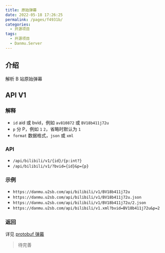 ```yaml
---
title: 原始弹幕
date: 2022-05-18 17:26:25
permalink: /pages/f4931b/
categories:
  - 开源项目
tags:
  - 开源项目
  - Danmu.Server
---
```


## 介绍

解析 B 站原始弹幕

## API V1

### 解释

- `id` aid 或 bvid，例如 `av810872` 或 `BV18b411j72u`
- `p` 分 P，例如 `1` `2`，省略时默认为 `1`
- `format` 数据格式，`json` 或 `xml`

### API

- `/api/bilibili/v1/{id}/{p:int?}`
- `/api/bilibili/v1/?bvid={id}&p={p}`

### 示例

- `https://danmu.u2sb.com/api/bilibili/v1/BV18b411j72u`
- `https://danmu.u2sb.com/api/bilibili/v1/BV18b411j72u.json`
- `https://danmu.u2sb.com/api/bilibili/v1/BV18b411j72u/2.json`
- `https://danmu.u2sb.com/api/bilibili/v1.xml?bvid=BV18b411j72u&p=2`

### 返回

详见 [protobuf 弹幕](https://github.com/SocialSisterYi/bilibili-API-collect/blob/master/danmaku/danmaku_proto.md)

> 待完善
